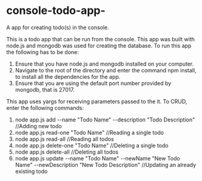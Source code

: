 # console-todo-app-
A app for creating todo(s) in the console.

This is a todo app that can be run from the console. This app was built with node.js and mongodb was used for creating the database. 
To run this app the following has to be done:
1. Ensure that you have node.js and mongodb installed on your computer.
2. Navigate to the root of the directory and enter the command npm install, to install all the dependencies for the app.
3. Ensure that you are using the default port number provided by mongodb, that is 27017.

This app uses yargs for receiving parameters passed to the it. To CRUD, enter the following commands:
1. node app.js add --name "Todo Name" --description "Todo Description" //Adding new todo
2. node app.js read-one "Todo Name" //Reading a single todo
3. node app.js read-all //Reading all todos
4. node app.js delete-one "Todo Name" //Deleting a single todo
5. node app.js delete-all //Deleting all todos
6. node app.js update --name "Todo Name" --newName "New Todo Name" --newDescription "New Todo Description" //Updating an already existing todo
